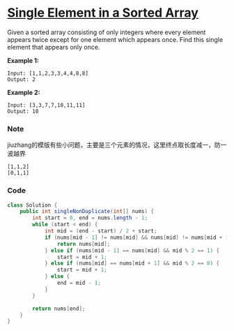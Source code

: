 # [Single Element in a Sorted Array](https://leetcode.com/problems/single-element-in-a-sorted-array/description/)

Given a sorted array consisting of only integers where every element appears twice except for one element which appears once. Find this single element that appears only once.

**Example 1:**

```
Input: [1,1,2,3,3,4,4,8,8]
Output: 2
```

**Example 2:**

```
Input: [3,3,7,7,10,11,11]
Output: 10
```

### Note

jiuzhang的模版有些小问题，主要是三个元素的情况，这里终点取长度减一，防一波越界

```
[1,1,2]
[0,1,1]
```

### Code

```java
class Solution {
    public int singleNonDuplicate(int[] nums) {
        int start = 0, end = nums.length - 1;
        while (start < end) {
            int mid = (end - start) / 2 + start;
            if (nums[mid - 1] != nums[mid] && nums[mid] != nums[mid + 1]) {
                return nums[mid];
            } else if (nums[mid - 1] == nums[mid] && mid % 2 == 1) {
                start = mid + 1;
            } else if (nums[mid] == nums[mid + 1] && mid % 2 == 0) {
                start = mid + 1;
            } else {
                end = mid - 1;
            }
        }

        return nums[end];
    }
}
```



